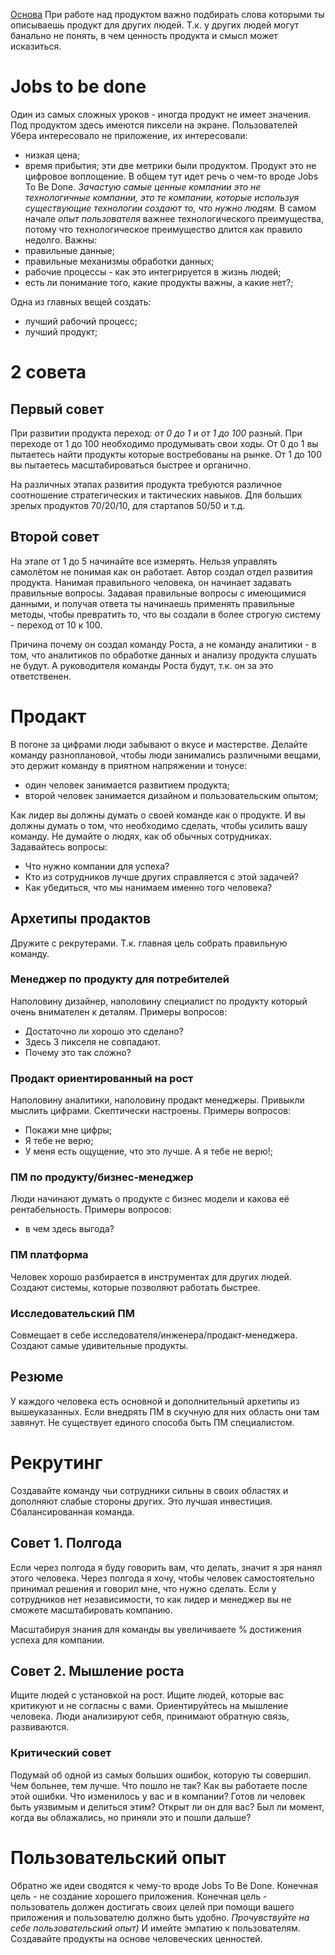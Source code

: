 [Основа](https://www.youtube.com/watch?v=8TpakBfsmcQ)
При работе над продуктом важно подбирать слова которыми ты описываешь продукт для других людей. Т.к. у других людей могут банально не понять, в чем ценность продукта и смысл может исказиться.

#  Jobs to be done
Один из самых сложных уроков - иногда продукт не имеет значения. Под продуктом здесь имеются пиксели на экране. Пользователей Убера интересовало не приложение, их интересовали:
- низкая цена;
- время прибытия;
эти две метрики были продуктом.
Продукт это не цифровое воплощение. В общем тут идет речь о чем-то вроде Jobs To Be Done.
*Зачастую самые ценные компании это не технологичные компании, это те компании, которые используя существующие технологии создают то, что нужно людям.*
В самом начале *опыт пользователя* важнее технологического преимущества, потому что технологическое преимущество длится как правило недолго.
Важны: 
- правильные данные;
- правильные механизмы обработки данных;
- рабочие процессы - как это интегрируется в жизнь людей;
- есть ли понимание того, какие продукты важны, а какие нет?;

Одна из главных вещей создать:
- лучший рабочий процесс;
- лучший продукт;

# 2 совета
## Первый совет
При развитии продукта переход:
*от 0 до 1* и *от 1 до 100* разный. При переходе от 1 до 100 необходимо продумывать свои ходы. 
От 0 до 1 вы пытаетесь найти продукты которые востребованы на рынке.
От 1 до 100 вы пытаетесь масштабироваться быстрее и органично.

На различных этапах развития продукта требуются различное соотношение стратегических и тактических навыков. Для больших зрелых продуктов 70/20/10, для стартапов 50/50 и т.д.

## Второй совет
На этапе от 1 до 5 начинайте все измерять. Нельзя управлять самолётом не понимая как он работает.
Автор создал отдел развития продукта. Нанимая правильного человека, он начинает задавать правильные вопросы. Задавая правильные вопросы с имеющимися данными, и получая ответа ты начинаешь применять правильные методы, чтобы превратить то, что вы создали в более строгую систему - переход от 10 к 100.

Причина почему он создал команду Роста, а не команду аналитики - в том, что аналитиков по обработке данных и анализу продукта слушать не будут. А руководителя команды Роста будут, т.к. он за это ответственен.
# Продакт
В погоне за цифрами люди забывают о вкусе и мастерстве. Делайте команду разноплановой, чтобы люди занимались различными вещами, это держит команду в приятном напряжении и тонусе:
- один человек занимается развитием продукта;
- второй человек занимается дизайном и пользовательским опытом;

Как лидер вы должны думать о своей команде как о продукте. И вы должны думать о том, что необходимо сделать, чтобы усилить вашу команду.
Не думайте о людях, как об обычных сотрудниках. Задавайтесь вопросы:
- Что нужно компании для успеха?
- Кто из сотрудников лучше других справляется с этой задачей?
- Как убедиться, что мы нанимаем именно того человека?
## Архетипы продактов
Дружите с рекрутерами. Т.к. главная цель собрать правильную команду.
### Менеджер по продукту для потребителей
Наполовину дизайнер, наполовину специалист по продукту который очень внимателен к деталям.
Примеры вопросов:
- Достаточно ли хорошо это сделано?
- Здесь 3 пикселя не совпадают.
- Почему это так сложно?
### Продакт ориентированный на рост
Наполовину аналитики, наполовину продакт менеджеры.
Привыкли мыслить цифрами. Скептически настроены.
Примеры вопросов:
- Покажи мне цифры;
- Я тебе не верю;
- У меня есть ощущение, что это лучше. А я тебе не верю!;
### ПМ по продукту/бизнес-менеджер
Люди начинают думать о продукте с бизнес модели и какова её рентабельность. 
Примеры вопросов:
- в чем здесь выгода?
### ПМ платформа
Человек хорошо разбирается в инструментах для других людей. Создают системы, которые позволяют работать быстрее.
### Исследовательский ПМ
Совмещает в себе исследователя/инженера/продакт-менеджера. Создают самые удивительные продукты.
## Резюме
У каждого человека есть основной и дополнительный архетипы из вышеуказанных. 
Если внедрять ПМ в скучную для них область они там завянут.
Не существует единого способа быть ПМ специалистом.
# Рекрутинг
Создавайте команду чьи сотрудники сильны в своих областях и дополняют слабые стороны других. Это лучшая инвестиция.
Сбалансированная команда.
## Совет 1. Полгода
Если через полгода я буду говорить вам, что делать, значит я зря нанял этого человека. Через полгода я хочу, чтобы человек самостоятельно принимал решения и говорил мне, что нужно сделать.
Если у сотрудников нет независимости, то как лидер и менеджер вы не сможете масштабировать компанию.

Масштабируя знания для команды вы увеличиваете % достижения успеха для компании.
## Совет 2. Мышление роста
Ищите людей с установкой на рост. Ищите людей, которые вас критикуют и не согласны с вами.
Ориентируйтесь на мышление человека. Люди анализируют себя, принимают обратную связь, развиваются.
### Критический совет
Подумай об одной из самых больших ошибок, которую ты совершил. Чем больнее, тем лучше. Что пошло не так? Как вы работаете после этой ошибки. Что изменилось у вас и в компании?
Готов ли человек быть уязвимым и делиться этим? Открыт ли он для вас?
Был ли момент, когда вы облажались, но приняли это и пошли дальше?

# Пользовательский опыт
Обратно же идеи сводятся к чему-то вроде Jobs To Be Done. Конечная цель - не создание хорошего приложения. 
Конечная цель - пользователь должен достигать своих целей при помощи вашего приложения и пользователю должно быть удобно. *Прочувствуйте на себе пользовательский опыт)*
И имейте эмпатию к пользователям.
Создавайте продукты на основе человеческих ценностей.